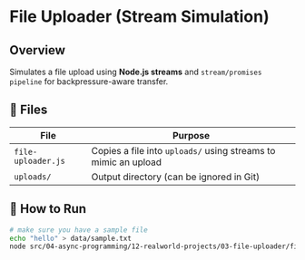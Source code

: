 # File Uploader (Stream Simulation)

## Overview
Simulates a file upload using **Node.js streams** and `stream/promises` `pipeline` for backpressure-aware transfer.

## 🔧 Files
| File | Purpose |
|------|--------|
| `file-uploader.js` | Copies a file into `uploads/` using streams to mimic an upload |
| `uploads/` | Output directory (can be ignored in Git) |

## 🚀 How to Run
```bash
# make sure you have a sample file
echo "hello" > data/sample.txt
node src/04-async-programming/12-realworld-projects/03-file-uploader/file-uploader.js
```